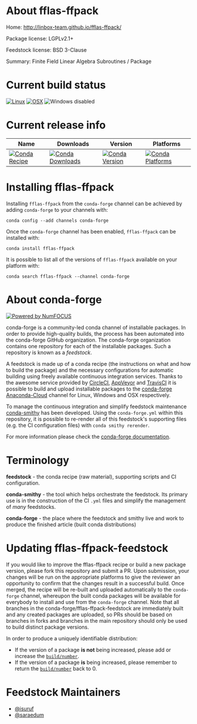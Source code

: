 <!--
# -*- mode: jinja -*-
-->

About fflas-ffpack
==================

Home: http://linbox-team.github.io/fflas-ffpack/

Package license: LGPLv2.1+

Feedstock license: BSD 3-Clause

Summary: Finite Field Linear Algebra Subroutines / Package



Current build status
====================

[![Linux](https://img.shields.io/circleci/project/github/conda-forge/fflas-ffpack-feedstock/master.svg?label=Linux)](https://circleci.com/gh/conda-forge/fflas-ffpack-feedstock)
[![OSX](https://img.shields.io/travis/conda-forge/fflas-ffpack-feedstock/master.svg?label=macOS)](https://travis-ci.org/conda-forge/fflas-ffpack-feedstock)
![Windows disabled](https://img.shields.io/badge/Windows-disabled-lightgrey.svg)

Current release info
====================

| Name | Downloads | Version | Platforms |
| --- | --- | --- | --- |
| [![Conda Recipe](https://img.shields.io/badge/recipe-fflas--ffpack-green.svg)](https://anaconda.org/conda-forge/fflas-ffpack) | [![Conda Downloads](https://img.shields.io/conda/dn/conda-forge/fflas-ffpack.svg)](https://anaconda.org/conda-forge/fflas-ffpack) | [![Conda Version](https://img.shields.io/conda/vn/conda-forge/fflas-ffpack.svg)](https://anaconda.org/conda-forge/fflas-ffpack) | [![Conda Platforms](https://img.shields.io/conda/pn/conda-forge/fflas-ffpack.svg)](https://anaconda.org/conda-forge/fflas-ffpack) |

Installing fflas-ffpack
=======================

Installing `fflas-ffpack` from the `conda-forge` channel can be achieved by adding `conda-forge` to your channels with:

```
conda config --add channels conda-forge
```

Once the `conda-forge` channel has been enabled, `fflas-ffpack` can be installed with:

```
conda install fflas-ffpack
```

It is possible to list all of the versions of `fflas-ffpack` available on your platform with:

```
conda search fflas-ffpack --channel conda-forge
```


About conda-forge
=================

[![Powered by NumFOCUS](https://img.shields.io/badge/powered%20by-NumFOCUS-orange.svg?style=flat&colorA=E1523D&colorB=007D8A)](http://numfocus.org)

conda-forge is a community-led conda channel of installable packages.
In order to provide high-quality builds, the process has been automated into the
conda-forge GitHub organization. The conda-forge organization contains one repository
for each of the installable packages. Such a repository is known as a *feedstock*.

A feedstock is made up of a conda recipe (the instructions on what and how to build
the package) and the necessary configurations for automatic building using freely
available continuous integration services. Thanks to the awesome service provided by
[CircleCI](https://circleci.com/), [AppVeyor](https://www.appveyor.com/)
and [TravisCI](https://travis-ci.org/) it is possible to build and upload installable
packages to the [conda-forge](https://anaconda.org/conda-forge)
[Anaconda-Cloud](https://anaconda.org/) channel for Linux, Windows and OSX respectively.

To manage the continuous integration and simplify feedstock maintenance
[conda-smithy](https://github.com/conda-forge/conda-smithy) has been developed.
Using the ``conda-forge.yml`` within this repository, it is possible to re-render all of
this feedstock's supporting files (e.g. the CI configuration files) with ``conda smithy rerender``.

For more information please check the [conda-forge documentation](https://conda-forge.org/docs/).

Terminology
===========

**feedstock** - the conda recipe (raw material), supporting scripts and CI configuration.

**conda-smithy** - the tool which helps orchestrate the feedstock.
                   Its primary use is in the construction of the CI ``.yml`` files
                   and simplify the management of *many* feedstocks.

**conda-forge** - the place where the feedstock and smithy live and work to
                  produce the finished article (built conda distributions)


Updating fflas-ffpack-feedstock
===============================

If you would like to improve the fflas-ffpack recipe or build a new
package version, please fork this repository and submit a PR. Upon submission,
your changes will be run on the appropriate platforms to give the reviewer an
opportunity to confirm that the changes result in a successful build. Once
merged, the recipe will be re-built and uploaded automatically to the
`conda-forge` channel, whereupon the built conda packages will be available for
everybody to install and use from the `conda-forge` channel.
Note that all branches in the conda-forge/fflas-ffpack-feedstock are
immediately built and any created packages are uploaded, so PRs should be based
on branches in forks and branches in the main repository should only be used to
build distinct package versions.

In order to produce a uniquely identifiable distribution:
 * If the version of a package **is not** being increased, please add or increase
   the [``build/number``](https://conda.io/docs/user-guide/tasks/build-packages/define-metadata.html#build-number-and-string).
 * If the version of a package **is** being increased, please remember to return
   the [``build/number``](https://conda.io/docs/user-guide/tasks/build-packages/define-metadata.html#build-number-and-string)
   back to 0.

Feedstock Maintainers
=====================

* [@isuruf](https://github.com/isuruf/)
* [@saraedum](https://github.com/saraedum/)

